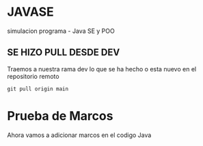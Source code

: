 # JAVASE
simulacion programa - Java SE y POO

## SE HIZO PULL DESDE DEV
Traemos a nuestra rama dev lo que se ha hecho o esta nuevo en el repositorio remoto

~~~
git pull origin main
~~~
# **Prueba de Marcos**
Ahora vamos a adicionar marcos en el codigo Java